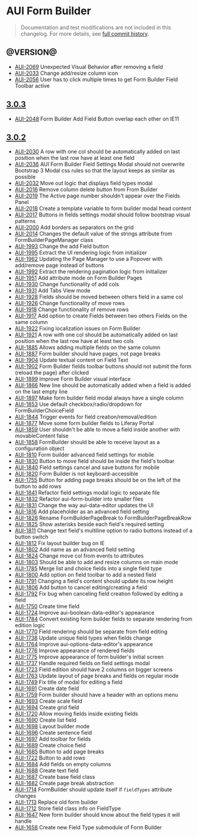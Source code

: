 # AUI Form Builder

> Documentation and test modifications are not included in this changelog. For more details, see [full commit history](https://github.com/liferay/alloy-ui/commits/master/src/aui-form-builder).

## @VERSION@

* [AUI-2069](https://issues.liferay.com/browse/AUI-2069) Unexpected Visual Behavior after removing a field
* [AUI-2033](https://issues.liferay.com/browse/AUI-2033) Change add/resize column icon
* [AUI-2056](https://issues.liferay.com/browse/AUI-2056) User has to click multiple times to get Form Builder Field Toolbar active

## [3.0.3](https://github.com/liferay/alloy-ui/releases/tag/3.0.3)

* [AUI-2048](https://issues.liferay.com/browse/AUI-2048) Form Builder Add Field Button overlap each other on IE11

## [3.0.2](https://github.com/liferay/alloy-ui/releases/tag/3.0.2)

* [AUI-2030](https://issues.liferay.com/browse/AUI-2030) A row with one col should be automatically added on last position when the last row have at least one field
* [AUI-2036](https://issues.liferay.com/browse/AUI-2036) AUI Form Builder Field Settings Modal should not overwrite Bootstrap 3 Modal css rules so that the layout keeps as similar as possible
* [AUI-2032](https://issues.liferay.com/browse/AUI-2032) Move out logic that displays field types modal
* [AUI-2016](https://issues.liferay.com/browse/AUI-2016) Remove column delete button from From Builder
* [AUI-2019](https://issues.liferay.com/browse/AUI-2019) The Active page number shouldn't appear over the Fields Panel
* [AUI-2018](https://issues.liferay.com/browse/AUI-2018) Create a template variable to form builder modal head content
* [AUI-2017](https://issues.liferay.com/browse/AUI-2017) Buttons in fields settings modal should follow bootstrap visual patterns
* [AUI-2000](https://issues.liferay.com/browse/AUI-2000) Add borders as separators on the grid
* [AUI-2014](https://issues.liferay.com/browse/AUI-2014) Changes the default value of the strings attribute from FormBuilderPageManager class
* [AUI-1993](https://issues.liferay.com/browse/AUI-1993) Change the add Field button
* [AUI-1995](https://issues.liferay.com/browse/AUI-1995) Extract the UI rendering logic from initializer
* [AUI-1962](https://issues.liferay.com/browse/AUI-1962) Updating the Page Manager to use a Popover with add/remove page instead of buttons
* [AUI-1992](https://issues.liferay.com/browse/AUI-1992) Extract the rendering pagination logic from initializer
* [AUI-1951](https://issues.liferay.com/browse/AUI-1951) Add attribute mode on Form Builder Pages
* [AUI-1930](https://issues.liferay.com/browse/AUI-1930) Change functionality of add cols
* [AUI-1931](https://issues.liferay.com/browse/AUI-1931) Add Tabs View mode
* [AUI-1928](https://issues.liferay.com/browse/AUI-1928) Fields should be moved between others field in a same col
* [AUI-1926](https://issues.liferay.com/browse/AUI-1926) Change functionality of move rows
* [AUI-1918](https://issues.liferay.com/browse/AUI-1918) Change functionality of remove rows
* [AUI-1917](https://issues.liferay.com/browse/AUI-1917) Add option to create Fields between two others Fields on the same column
* [AUI-1922](https://issues.liferay.com/browse/AUI-1922) Fixing localization issues on Form Builder
* [AUI-1921](https://issues.liferay.com/browse/AUI-1921) A row with one col should be automatically added on last position when the last row have at least two cols
* [AUI-1885](https://issues.liferay.com/browse/AUI-1885) Allows adding multiple fields on the same column
* [AUI-1887](https://issues.liferay.com/browse/AUI-1887) Form builder should have pages, not page breaks
* [AUI-1904](https://issues.liferay.com/browse/AUI-1904) Update textual content on Field Text
* [AUI-1902](https://issues.liferay.com/browse/AUI-1902) Form Builder fields toolbar buttons should not submit the form (reload the page) after clicked
* [AUI-1899](https://issues.liferay.com/browse/AUI-1899) Improve Form Builder visual interface
* [AUI-1866](https://issues.liferay.com/browse/AUI-1866) New line should be automatically added when a field is added on the last empty line
* [AUI-1897](https://issues.liferay.com/browse/AUI-1897) Make form builder field modal always have a single column
* [AUI-1853](https://issues.liferay.com/browse/AUI-1853) Use default checkbox/radio/dropdown for FormBuilderChoiceField
* [AUI-1844](https://issues.liferay.com/browse/AUI-1844) Trigger events for field creation/removal/edition
* [AUI-1877](https://issues.liferay.com/browse/AUI-1877) Move some form builder fields to Liferay Portal
* [AUI-1859](https://issues.liferay.com/browse/AUI-1859) User shouldn't be able to move a field inside another with movableContent false
* [AUI-1858](https://issues.liferay.com/browse/AUI-1858) FormBuilder should be able to receive layout as a configuration object
* [AUI-1810](https://issues.liferay.com/browse/AUI-1810) Form builder advanced field settings for mobile
* [AUI-1830](https://issues.liferay.com/browse/AUI-1830) Button to move field should be inside the field's toolbar
* [AUI-1840](https://issues.liferay.com/browse/AUI-1840) Field settings cancel and save buttons for mobile
* [AUI-1820](https://issues.liferay.com/browse/AUI-1820) Form Builder is not keyboard-accessible
* [AUI-1755](https://issues.liferay.com/browse/AUI-1755) Button for adding page breaks should be on the left of the button to add rows
* [AUI-1841](https://issues.liferay.com/browse/AUI-1841) Refactor field settings modal logic to separate file
* [AUI-1832](https://issues.liferay.com/browse/AUI-1832) Refactor aui-form-builder into smaller files
* [AUI-1831](https://issues.liferay.com/browse/AUI-1831) Change the way aui-data-editor updates the UI
* [AUI-1816](https://issues.liferay.com/browse/AUI-1816) Add placeholder as an advanced field setting
* [AUI-1826](https://issues.liferay.com/browse/AUI-1826) Rename FormBuilderPageBreak to FormBuilderPageBreakRow
* [AUI-1825](https://issues.liferay.com/browse/AUI-1825) Show asterisks beside each field's required setting
* [AUI-1811](https://issues.liferay.com/browse/AUI-1811) Change text field's multiline option to radio buttons instead of a button switch
* [AUI-1812](https://issues.liferay.com/browse/AUI-1812) Fix layout builder bug on IE
* [AUI-1802](https://issues.liferay.com/browse/AUI-1802) Add name as an advanced field setting
* [AUI-1824](https://issues.liferay.com/browse/AUI-1824) Change move col from events to attributes
* [AUI-1803](https://issues.liferay.com/browse/AUI-1803) Should be able to add and resize columns on main mode
* [AUI-1785](https://issues.liferay.com/browse/AUI-1785) Merge list and choice fields into a single field type
* [AUI-1800](https://issues.liferay.com/browse/AUI-1800) Add option on field toolbar to add a nested field
* [AUI-1791](https://issues.liferay.com/browse/AUI-1791) Changing a field's content should update its row height
* [AUI-1806](https://issues.liferay.com/browse/AUI-1806) Add button to cancel editing/creating a field
* [AUI-1792](https://issues.liferay.com/browse/AUI-1792) Fix bug when canceling field creation followed by editing a field
* [AUI-1750](https://issues.liferay.com/browse/AUI-1750) Create time field
* [AUI-1724](https://issues.liferay.com/browse/AUI-1724) Improve aui-boolean-data-editor's appearance
* [AUI-1784](https://issues.liferay.com/browse/AUI-1784) Convert existing form builder fields to separate rendering from edition logic
* [AUI-1770](https://issues.liferay.com/browse/AUI-1770) Field rendering should be separate from field editing
* [AUI-1738](https://issues.liferay.com/browse/AUI-1738) Update unique field types when fields change
* [AUI-1764](https://issues.liferay.com/browse/AUI-1764) Improve aui-options-data-editor's appearance
* [AUI-1776](https://issues.liferay.com/browse/AUI-1776) Improve appearance of rendered fields
* [AUI-1775](https://issues.liferay.com/browse/AUI-1775) Improve appearance of form builder's initial screen
* [AUI-1737](https://issues.liferay.com/browse/AUI-1737) Handle required fields on field settings modal
* [AUI-1723](https://issues.liferay.com/browse/AUI-1723) Field edition should have 2 columns on bigger screens
* [AUI-1763](https://issues.liferay.com/browse/AUI-1763) Update layout of page breaks and fields on regular mode
* [AUI-1749](https://issues.liferay.com/browse/AUI-1749) Fix title of modal for editing a field
* [AUI-1691](https://issues.liferay.com/browse/AUI-1691) Create date field
* [AUI-1759](https://issues.liferay.com/browse/AUI-1759) Form builder should have a header with an options menu
* [AUI-1693](https://issues.liferay.com/browse/AUI-1693) Create scale field
* [AUI-1694](https://issues.liferay.com/browse/AUI-1694) Create grid field
* [AUI-1720](https://issues.liferay.com/browse/AUI-1720) Allow moving fields inside existing fields
* [AUI-1690](https://issues.liferay.com/browse/AUI-1690) Create list field
* [AUI-1698](https://issues.liferay.com/browse/AUI-1698) Layout builder mode
* [AUI-1696](https://issues.liferay.com/browse/AUI-1696) Create sentence field
* [AUI-1697](https://issues.liferay.com/browse/AUI-1697) Add toolbar for fields
* [AUI-1689](https://issues.liferay.com/browse/AUI-1689) Create choice field
* [AUI-1685](https://issues.liferay.com/browse/AUI-1685) Button to add page breaks
* [AUI-1722](https://issues.liferay.com/browse/AUI-1722) Button to add rows
* [AUI-1684](https://issues.liferay.com/browse/AUI-1684) Add fields on empty columns
* [AUI-1688](https://issues.liferay.com/browse/AUI-1688) Create text field
* [AUI-1687](https://issues.liferay.com/browse/AUI-1687) Create base field class
* [AUI-1682](https://issues.liferay.com/browse/AUI-1682) Create page break abstraction
* [AUI-1714](https://issues.liferay.com/browse/AUI-1714) FormBuilder should update itself if `fieldTypes` attribute changes
* [AUI-1713](https://issues.liferay.com/browse/AUI-1713) Replace old form builder
* [AUI-1712](https://issues.liferay.com/browse/AUI-1712) Store field class info on FieldType
* [AUI-1647](https://issues.liferay.com/browse/AUI-1647) New form builder should know about the field types it will handle
* [AUI-1658](https://issues.liferay.com/browse/AUI-1658) Create new Field Type submodule of Form Builder

